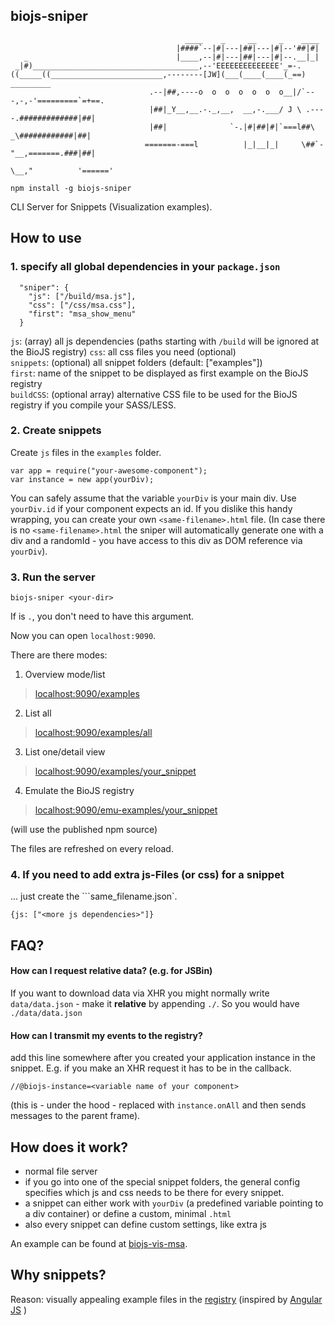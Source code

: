 biojs-sniper
-------------

```
                                       ____    _     __     _    ____
                                     |####`--|#|---|##|---|#|--'##|#|
   _                                 |____,--|#|---|##|---|#|--.__|_|
 _|#)_____________________________________,--'EEEEEEEEEEEEEE'_=-.
((_____((_________________________,--------[JW](___(____(____(_==)        _________
                               .--|##,----o  o  o  o  o  o  o__|/`---,-,-'=========`=+==.
                               |##|_Y__,__.-._,__,  __,-.___/ J \ .----.#############|##|
                               |##|              `-.|#|##|#|`===l##\   _\############|##|
                              =======-===l          |_|__|_|     \##`-"__,=======.###|##|
                                                                  \__,"          '======'

 ```


```
npm install -g biojs-sniper
```

CLI Server for Snippets (Visualization examples).

How to use
----------

### 1. specify all global dependencies in your `package.json`

```
  "sniper": {
    "js": ["/build/msa.js"],
    "css": ["/css/msa.css"],
    "first": "msa_show_menu"
  }

```

`js`: (array) all js dependencies  (paths starting with `/build` will be ignored at the BioJS registry)
`css`: all css files you need (optional)  
`snippets`: (optional) all snippet folders (default: ["examples"])  
`first`: name of the snippet to be displayed as first example on the BioJS registry  
`buildCSS`: (optional array) alternative CSS file to be used for the BioJS registry if you compile your SASS/LESS.  


### 2. Create snippets

Create `js` files in the `examples` folder.

```
var app = require("your-awesome-component");
var instance = new app(yourDiv);
```

You can safely assume that the variable `yourDiv` is your main div. Use `yourDiv.id` if your component expects an id.
If you dislike this handy wrapping, you can create your own `<same-filename>.html` file.
(In case there is no `<same-filename>.html` the sniper will automatically generate one with a div and a randomId - you have access to this div as DOM reference via `yourDiv`).

### 3. Run the server

```
biojs-sniper <your-dir>
```

If <your-dir> is `.`, you don't need to have this argument.

Now you can open `localhost:9090`.

There are there modes:

1) Overview mode/list

> [localhost:9090/examples](http://localhost:9090/examples)

2) List all

> [localhost:9090/examples/all](http://localhost:9090/examples/all)

3) List one/detail view

> [localhost:9090/examples/your_snippet](http://localhost:9090/examples/your_snippet])

4) Emulate the BioJS registry

> [localhost:9090/emu-examples/your_snippet](http://localhost:9090/emu-examples/your_snippet])

(will use the published npm source)


The files are refreshed on every reload.

### 4. If you need to add extra js-Files (or css) for a snippet

... just create the ```same_filename.json`.

```
{js: ["<more js dependencies>"]}
```

FAQ?
-----

#### How can I request relative data? (e.g. for JSBin)

If you want to download data via XHR you might normally write `data/data.json` - make it __relative__ by appending `./`.
So you would have `./data/data.json`

#### How can I transmit my events to the registry?

add this line somewhere after you created your application instance in the snippet.
E.g. if you make an XHR request it has to be in the callback.

```
//@biojs-instance=<variable name of your component>
```

(this is - under the hood - replaced with `instance.onAll` and then sends messages to the parent frame).

How does it work?
----------

* normal file server
* if you go into one of the special snippet folders, the general config specifies which js and css needs to be there for every snippet.
* a snippet can either work with `yourDiv` (a predefined variable pointing to a div container) or define a custom, minimal `.html`
* also every snippet can define custom settings, like extra js 

An example can be found at [biojs-vis-msa](https://github.com/greenify/biojs-vis-msa/tree/master/snippets).

Why snippets?
---------------------------

Reason: visually appealing example files in the [registry](http://biojs.io/d/biojs-vis-msa) (inspired by [Angular JS](https://docs.angularjs.org/api/ng/directive/ngClick) )
